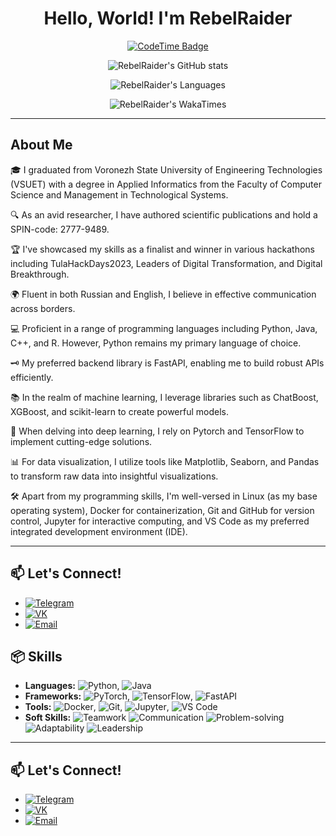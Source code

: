 <div align="center">
   <h1>Hello, World! I'm RebelRaider</h1>
  <p>
    <a href="https://codetime.dev">
      <img src="https://img.shields.io/endpoint?style=social&color=222&url=https%3A%2F%2Fapi.codetime.dev%2Fshield%3Fid%3D24542%26project%3D%26in=0" alt="CodeTime Badge">
    </a>
  </p>
  <p>
    <img src="https://github-readme-stats.vercel.app/api?username=RebelRaider&show_icons=true&theme=synthwave&hide=stars,issues&show_owner=true&show=prs_merged" alt="RebelRaider's GitHub stats">
  </p>
  <p>
    <img src="https://github-readme-stats.vercel.app/api/top-langs/?username=RebelRaider&layout=compact&count_private=true&theme=synthwave&show_owner=true" alt="RebelRaider's Languages">
  </p>
  <p>
    <img src="https://github-readme-stats.vercel.app/api/wakatime?username=@RebelRaider" alt="RebelRaider's WakaTimes">
  </p>
</div>

---

## About Me

🎓 I graduated from Voronezh State University of Engineering Technologies (VSUET) with a degree in Applied Informatics from the Faculty of Computer Science and Management in Technological Systems.

🔍 As an avid researcher, I have authored scientific publications and hold a SPIN-code: 2777-9489.

🏆 I've showcased my skills as a finalist and winner in various hackathons including TulaHackDays2023, Leaders of Digital Transformation, and Digital Breakthrough.

🌍 Fluent in both Russian and English, I believe in effective communication across borders.

💻 Proficient in a range of programming languages including Python, Java, C++, and R. However, Python remains my primary language of choice.

🗝 My preferred backend library is FastAPI, enabling me to build robust APIs efficiently.

📚 In the realm of machine learning, I leverage libraries such as ChatBoost, XGBoost, and scikit-learn to create powerful models.

🤖 When delving into deep learning, I rely on Pytorch and TensorFlow to implement cutting-edge solutions.

📊 For data visualization, I utilize tools like Matplotlib, Seaborn, and Pandas to transform raw data into insightful visualizations.

🛠️ Apart from my programming skills, I'm well-versed in Linux (as my base operating system), Docker for containerization, Git and GitHub for version control, Jupyter for interactive computing, and VS Code as my preferred integrated development environment (IDE).

---

## 📫 Let's Connect!

- [![Telegram](https://img.shields.io/badge/telegram-%232CA5E0.svg?style=for-the-badge&logo=telegram&logoColor=white)](https://t.me/RebelRaider)
- [![VK](https://img.shields.io/badge/VK-%23177BBD.svg?style=for-the-badge&logo=vk&logoColor=white)](https://vk.com/mindreading_genius)
- [![Email](https://img.shields.io/badge/Email-%230077B5.svg?style=for-the-badge&logo=gmail&logoColor=white)](mailto:leonid.chesnikov@gmail.com)


## 📦 Skills

- **Languages:** ![Python](https://img.shields.io/badge/python-3670A0?style=for-the-badge&logo=python&logoColor=ffdd54), ![Java](https://img.shields.io/badge/java-007396?style=for-the-badge&logo=java&logoColor=white)
- **Frameworks:** ![PyTorch](https://img.shields.io/badge/pytorch-EE4C2C?style=for-the-badge&logo=pytorch&logoColor=white), ![TensorFlow](https://img.shields.io/badge/tensorflow-FF6F00?style=for-the-badge&logo=tensorflow&logoColor=white), ![FastAPI](https://img.shields.io/badge/fastapi-009688?style=for-the-badge&logo=fastapi&logoColor=white)
- **Tools:** ![Docker](https://img.shields.io/badge/docker-2496ED?style=for-the-badge&logo=docker&logoColor=white), ![Git](https://img.shields.io/badge/git-F05032?style=for-the-badge&logo=git&logoColor=white), ![Jupyter](https://img.shields.io/badge/jupyter-F37626?style=for-the-badge&logo=jupyter&logoColor=white), ![VS Code](https://img.shields.io/badge/visual%20studio%20code-007ACC?style=for-the-badge&logo=visual-studio-code&logoColor=white)
- **Soft Skills:** ![Teamwork](https://img.shields.io/badge/Teamwork-%234CAF50.svg?style=for-the-badge&logoColor=white) ![Communication](https://img.shields.io/badge/Communication-%230077B5.svg?style=for-the-badge&logoColor=white) ![Problem-solving](https://img.shields.io/badge/Problem--solving-%23FFA500.svg?style=for-the-badge&logoColor=white) ![Adaptability](https://img.shields.io/badge/Adaptability-%23FF5733.svg?style=for-the-badge&logoColor=white) ![Leadership](https://img.shields.io/badge/Leadership-%23FFD700.svg?style=for-the-badge&logoColor=white)
---

## 📫 Let's Connect!


- [![Telegram](https://img.shields.io/badge/telegram-%232CA5E0.svg?style=for-the-badge&logo=telegram&logoColor=white)](https://t.me/RebelRaider)
- [![VK](https://img.shields.io/badge/VK-%23177BBD.svg?style=for-the-badge&logo=vk&logoColor=white)](https://vk.com/mindreading_genius)
- [![Email](https://img.shields.io/badge/Email-%230077B5.svg?style=for-the-badge&logo=gmail&logoColor=white)](mailto:leonid.chesnikov@gmail.com)
